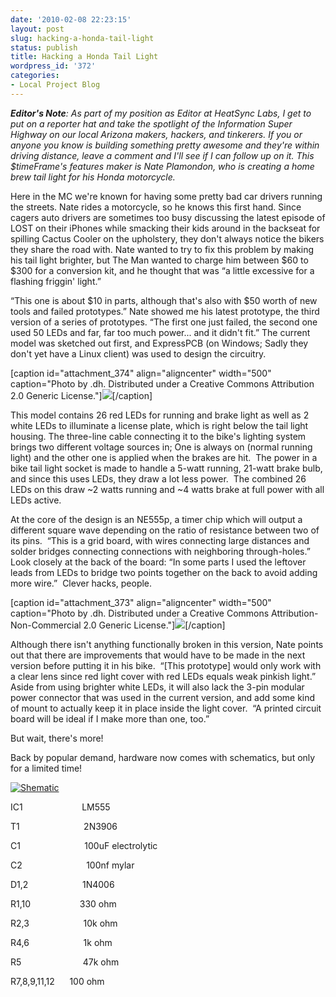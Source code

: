 ```yaml
---
date: '2010-02-08 22:23:15'
layout: post
slug: hacking-a-honda-tail-light
status: publish
title: Hacking a Honda Tail Light
wordpress_id: '372'
categories:
- Local Project Blog
---
```


**_Editor's Note_**_: As part of my position as Editor at HeatSync Labs, I get to put on a reporter hat and take the spotlight of the Information Super Highway on our local Arizona makers, hackers, and tinkerers.  If you or anyone you know is building something pretty awesome and they're within driving distance, leave a comment and I'll see if I can follow up on it.  This $timeFrame's features maker is Nate Plamondon, who is creating a home brew tail light for his Honda motorcycle._

Here in the MC we're known for having some pretty bad car drivers running the streets.  Nate rides a motorcycle, so he knows this first hand.  Since cagers auto drivers are sometimes too busy discussing the latest episode of LOST on their iPhones while smacking their kids around in the backseat for spilling Cactus Cooler on the upholstery, they don't always notice the bikers they share the road with.  Nate wanted to try to fix this problem by making his tail light brighter, but The Man wanted to charge him between $60 to $300 for a conversion kit, and he thought that was “a little excessive for a flashing friggin' light.”

“This one is about $10 in parts, although that's also with $50 worth of new tools and failed prototypes.”  Nate showed me his latest prototype, the third version of a series of prototypes.  “The first one just failed, the second one used 50 LEDs and far, far too much power... and it didn't fit.”  The current model was sketched out first, and ExpressPCB (on Windows; Sadly they don't yet have a Linux client) was used to design the circuitry.

[caption id="attachment_374" align="aligncenter" width="500" caption="Photo by .dh. Distributed under a Creative Commons Attribution 2.0 Generic License."][![](http://www.heatsynclabs.org/wp-content/uploads/2010/02/4323967988_fdfff7358b.jpg)](http://www.flickr.com/photos/25968780@N03/4323967988/in/pool-heatsynclabs)[/caption]

This model contains 26 red LEDs for running and brake light as well as 2 white LEDs to illuminate a license plate, which is right below the tail light housing.  The three-line cable connecting it to the bike's lighting system brings two different voltage sources in; One is always on (normal running light) and the other one is applied when the brakes are hit.  The power in a bike tail light socket is made to handle a 5-watt running, 21-watt brake bulb, and since this uses LEDs, they draw a lot less power.  The combined 26 LEDs on this draw ~2 watts running and ~4 watts brake at full power with all LEDs active.

At the core of the design is an NE555p, a timer chip which will output a different square wave depending on the ratio of resistance between two of its pins.  “This is a grid board, with wires connecting large distances and solder bridges connecting connections with neighboring through-holes.”  Look closely at the back of the board: “In some parts I used the leftover leads from LEDs to bridge two points together on the back to avoid adding more wire.”  Clever hacks, people.

[caption id="attachment_373" align="aligncenter" width="500" caption="Photo by .dh. Distributed under a Creative Commons Attribution-Non-Commercial 2.0 Generic License."][![](http://www.heatsynclabs.org/wp-content/uploads/2010/02/4339119957_f3b1091937.jpg)](http://www.flickr.com/photos/25968780@N03/4339119957/in/pool-heatsynclabs)[/caption]

Although there isn't anything functionally broken in this version, Nate points out that there are improvements that would have to be made in the next version before putting it in his bike.  “[This prototype] would only work with a clear lens since red light cover with red LEDs equals weak pinkish light.”  Aside from using brighter white LEDs, it will also lack the 3-pin modular power connector that was used in the current version, and add some kind of mount to actually keep it in place inside the light cover.  “A printed circuit board will be ideal if I make more than one, too.”

But wait, there's more!

Back by popular demand, hardware now comes with schematics, but only for a limited time!


[![Shematic](http://www.heatsynclabs.org/wp-content/uploads/2010/02/bike3_schematic.png)](http://www.heatsynclabs.org/wp-content/uploads/2010/02/bike3_schematic.png)





IC1                        LM555




T1                          2N3906




C1                          100uF electrolytic




C2                          100nf mylar




D1,2                      1N4006




R1,10                    330 ohm




R2,3                      10k ohm




R4,6                      1k ohm




R5                         47k ohm




R7,8,9,11,12      100 ohm
